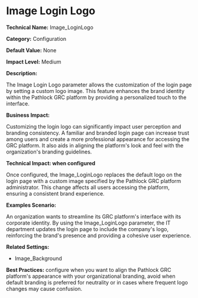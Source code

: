 # Image Login Logo

**Technical Name:** Image_LoginLogo

**Category:** Configuration

**Default Value:** None

**Impact Level:** Medium

**Description:**

The Image Login Logo parameter allows the customization of the login page by setting a custom logo image. This feature enhances the brand identity within the Pathlock GRC platform by providing a personalized touch to the interface.

**Business Impact:**

Customizing the login logo can significantly impact user perception and branding consistency. A familiar and branded login page can increase trust among users and create a more professional appearance for accessing the GRC platform. It also aids in aligning the platform's look and feel with the organization's branding guidelines.

**Technical Impact: when configured**

Once configured, the Image_LoginLogo replaces the default logo on the login page with a custom image specified by the Pathlock GRC platform administrator. This change affects all users accessing the platform, ensuring a consistent brand experience.

**Examples Scenario:**

An organization wants to streamline its GRC platform's interface with its corporate identity. By using the Image_LoginLogo parameter, the IT department updates the login page to include the company's logo, reinforcing the brand's presence and providing a cohesive user experience.

**Related Settings:** 

- Image_Background

**Best Practices:** configure when you want to align the Pathlock GRC platform's appearance with your organizational branding, avoid when default branding is preferred for neutrality or in cases where frequent logo changes may cause confusion.